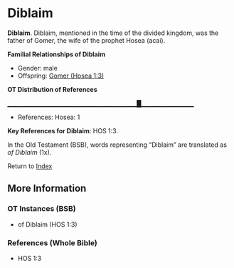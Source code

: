 # Diblaim
**Diblaim**. 
Diblaim, mentioned in the time of the divided kingdom, was the father of Gomer, the wife of the prophet Hosea (acai). 




**Familial Relationships of Diblaim**


* Gender: male
* Offspring: [Gomer (Hosea 1:3)](Gomer.2.md)


**OT Distribution of References**

▁▁▁▁▁▁▁▁▁▁▁▁▁▁▁▁▁▁▁▁▁▁▁▁▁▁▁█▁▁▁▁▁▁▁▁▁▁▁
* References: Hosea: 1



**Key References for Diblaim**: 
HOS 1:3. 


In the Old Testament (BSB), words representing “Diblaim” are translated as 
*of Diblaim* (1x). 




Return to [Index](00-Index.md)

## More Information

### OT Instances (BSB)

* of Diblaim (HOS 1:3)



### References (Whole Bible)

* HOS 1:3



